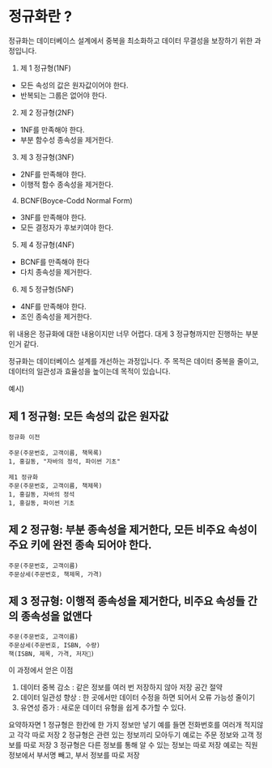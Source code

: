# 정규화란 ?
정규화는 데이터베이스 설계에서 중복을 최소화하고 데이터 무결성을 보장하기 위한 과정입니다.

1. 제 1 정규형(1NF)
- 모든 속성의 값은 원자값이어야 한다.
- 반복되는 그룹은 없어야 한다.

2. 제 2 정규형(2NF)
- 1NF를 만족해야 한다.
- 부분 함수성 종속성을 제거한다.

3. 제 3 정규형(3NF)
- 2NF를 만족해야 한다.
- 이행적 함수 종속성을 제거한다.

4. BCNF(Boyce-Codd Normal Form)
- 3NF를 만족해야 한다.
- 모든 결정자가 후보키여야 한다.

5. 제 4 정규형(4NF)
- BCNF를 만족해야 한다
- 다치 종속성을 제거한다.

6. 제 5 정규형(5NF)
- 4NF를 만족해야 한다.
- 조인 종속성을 제거한다.

위 내용은 정규화에 대한 내용이지만 너무 어렵다.
대게 3 정규형까지만 진행하는 부분인거 같다.

정규화는 데이터베이스 설계를 개선하는 과정입니다.
주 목적은 데이터 중복을 줄이고, 데이터의 일관성과 효율성을 높이는데 목적이 있습니다.

예시)
## 제 1 정규형: 모든 속성의 값은 원자값

```
정규화 이전

주문(주문번호, 고객이름, 책목록)
1, 홍길동, "자바의 정석, 파이썬 기초"
```

```
제1 정규화
주문(주문번호, 고객이름, 책제목)
1, 홍길동, 자바의 정석
1, 홍길동, 파이썬 기초
```

## 제 2 정규형: 부분 종속성을 제거한다, 모든 비주요 속성이 주요 키에 완전 종속 되어야 한다.
```
주문(주문번호, 고객이름)
주문상세(주문번호, 책제목, 가격)
```

## 제 3 정규형: 이행적 종속성을 제거한다, 비주요 속성들 간의 종속성을 없앤다
```
주문(주문번호, 고객이름)
주문상세(주문번호, ISBN, 수량)
책(ISBN, 제목, 가격, 저자)
```

이 과정에서 얻은 이점
1. 데이터 중복 감소 : 같은 정보를 여러 번 저장하지 않아 저장 공간 절약
2. 데이터 일관성 향상 : 한 곳에서만 데이터 수정을 하면 되어서 오류 가능성 줄이기
3. 유연성 증가 : 새로운 데이터 유형을 쉽게 추가할 수 있다.

요약하자면
1 정규형은 한칸에 한 가지 정보만 넣기 예를 들면 전화번호를 여러개 적지않고 각각 따로 저장
2 정규형은 관련 있는 정보끼리 모아두기 예로는 주문 정보와 고객 정보를 따로 저장
3 정규형은 다른 정보를 통해 알 수 있는 정보는 따로 저장 예로는 직원 정보에서 부서명 빼고, 부서 정보를 따로 저장
